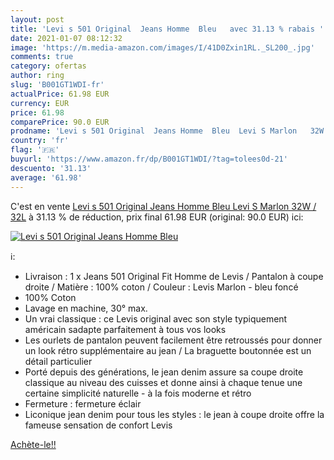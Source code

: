 ```yaml
---
layout: post
title: 'Levi s 501 Original  Jeans Homme  Bleu   avec 31.13 % rabais '
date: 2021-01-07 08:12:32
image: 'https://m.media-amazon.com/images/I/41D0Zxin1RL._SL200_.jpg'
comments: true
category: ofertas
author: ring
slug: 'B001GT1WDI-fr'
actualPrice: 61.98 EUR
currency: EUR
price: 61.98
comparePrice: 90.0 EUR
prodname: 'Levi s 501 Original  Jeans Homme  Bleu  Levi S Marlon   32W / 32L'
country: 'fr'
flag: '🇫🇷'
buyurl: 'https://www.amazon.fr/dp/B001GT1WDI/?tag=tolees0d-21'
descuento: '31.13'
average: '61.98'
---
```


C'est en vente [Levi s 501 Original  Jeans Homme  Bleu  Levi S Marlon   32W / 32L](https://www.amazon.fr/dp/B001GT1WDI/?tag=tolees0d-21)  à  31.13 % de réduction, prix final  61.98 EUR (original: 90.0 EUR) ici:

[![Levi s 501 Original  Jeans Homme  Bleu  ](https://m.media-amazon.com/images/I/41D0Zxin1RL._SL200_.jpg)](https://www.amazon.fr/dp/B001GT1WDI/?tag=tolees0d-21)

ℹ️:

- Livraison : 1 x Jeans 501 Original Fit Homme de Levis / Pantalon à coupe droite / Matière : 100% coton / Couleur : Levis Marlon - bleu foncé
- 100% Coton
- Lavage en machine, 30° max.
- Un vrai classique : ce Levis original avec son style typiquement américain sadapte parfaitement à tous vos looks
- Les ourlets de pantalon peuvent facilement être retroussés pour donner un look rétro supplémentaire au jean / La braguette boutonnée est un détail particulier
- Porté depuis des générations, le jean denim assure sa coupe droite classique au niveau des cuisses et donne ainsi à chaque tenue une certaine simplicité naturelle - à la fois moderne et rétro
- Fermeture : fermeture éclair
- Liconique jean denim pour tous les styles : le jean à coupe droite offre la fameuse sensation de confort Levis

[Achète-le!!](https://www.amazon.fr/dp/B001GT1WDI/?tag=tolees0d-21)
